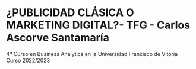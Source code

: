 #  ¿PUBLICIDAD CLÁSICA O MARKETING DIGITAL?- TFG - Carlos Ascorve Santamaría 
4º Curso en Business Analytics en la Universidad Francisco de Vitoría Curso 2022/2023
